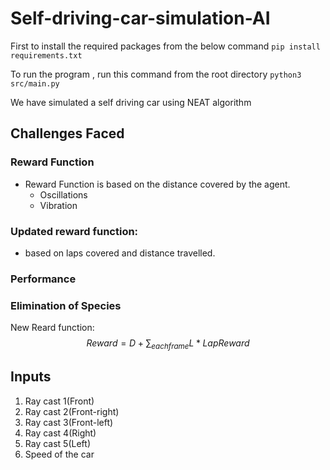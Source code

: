 # Self-driving-car-simulation-AI
First to install the required packages from the below command
```pip install requirements.txt```

To run the program , run this command from the root directory
```python3 src/main.py```


We have simulated a self driving car using NEAT algorithm
## Challenges Faced

### Reward Function 
+ Reward Function is based on the distance covered by the agent.
  + Oscillations
  + Vibration

### Updated reward function:
+ based on laps covered and distance travelled.



### Performance

### Elimination of Species

New Reard function: $$Reward = D + \sum_{each frame} L * Lap Reward $$

## Inputs
1. Ray cast 1(Front)
2. Ray cast 2(Front-right)
3. Ray cast 3(Front-left)
4. Ray cast 4(Right)
5. Ray cast 5(Left)
6. Speed of the car
